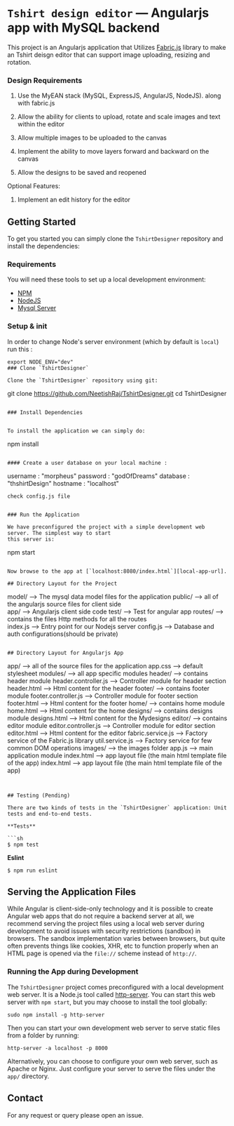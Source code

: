 # `Tshirt design editor` — Angularjs app with MySQL backend

This project is an Angularjs application that Utilizes [Fabric.js][fabric.js] library to make an Tshirt deisgn editor that can support image uploading, resizing and rotation.

### Design Requirements

1. Use the MyEAN stack (MySQL, ExpressJS, AngularJS, NodeJS).  along with fabric.js

2. Allow the ability for clients to upload, rotate and scale images and text within the editor

3. Allow multiple images to be uploaded to the canvas

4. Implement the ability to move layers forward and backward on the canvas

5. Allow the designs to be saved and reopened

Optional Features:

1. Implement an edit history for the editor


## Getting Started

To get you started you can simply clone the `TshirtDesigner` repository and install the dependencies:

### Requirements

You will need these tools to set up a local development environment:

* [NPM](https://www.npmjs.com/)
* [NodeJS](https://nodejs.org/)
* [Mysql Server](https://www.mysql.com/)

### Setup & init

In order to change Node's server environment (which by default is `local`) run this :
```
export NODE_ENV="dev"
### Clone `TshirtDesigner`

Clone the `TshirtDesigner` repository using git:

```
git clone https://github.com/NeetishRaj/TshirtDesigner.git
cd TshirtDesigner
```

### Install Dependencies


To install the application we can simply do:

```
npm install
```

#### Create a user database on your local machine :

```
username : "morpheus"
password : "godOfDreams"
database : "thshirtDesign"
hostname : "localhost"
```
check config.js file


### Run the Application

We have preconfigured the project with a simple development web server. The simplest way to start
this server is:

```
npm start
```

Now browse to the app at [`localhost:8080/index.html`][local-app-url].

## Directory Layout for the Project

```
model/                --> The mysql data model files for the application
public/               --> all of the angularjs source files for client side     
  app/                   --> Angularjs client side code
  test/                  --> Test for angular app
routes/               --> contains the files Http methods for all the routes     
index.js              --> Entry point for our Nodejs server
config.js             --> Database and auth configurations(should be private)
```

## Directory Layout for Angularjs App

```
app/                 --> all of the source files for the application
  app.css               --> default stylesheet
  modules/              --> all app specific modules
    header/                    --> contains header module
      header.controller.js        --> Controller module for header section
      header.html                 --> Html content for the header
    footer/                    --> contains footer module
      footer.controller.js        --> Controller module for footer section
      footer.html                 --> Html content for the footer
    home/                      --> contains home module
      home.html                   --> Html content for the home
    designs/                   --> contains designs module
      designs.html                 --> Html content for the Mydesigns
    editor/                    --> contains editor module
      editor.controller.js        --> Controller module for editor section
      editor.html                 --> Html content for the editor
      fabric.service.js           --> Factory service of the Fabric.js library
      util.service.js             --> Factory service for few common DOM operations
  images/               --> the images folder
  app.js                --> main application module
  index.html            --> app layout file (the main html template file of the app)
  index.html            --> app layout file (the main html template file of the app)
```


## Testing (Pending)

There are two kinds of tests in the `TshirtDesigner` application: Unit tests and end-to-end tests.

**Tests**

```sh
$ npm test
```

**Eslint**

```
$ npm run eslint
```

## Serving the Application Files

While Angular is client-side-only technology and it is possible to create Angular web apps that
do not require a backend server at all, we recommend serving the project files using a local
web server during development to avoid issues with security restrictions (sandbox) in browsers. The
sandbox implementation varies between browsers, but quite often prevents things like cookies, XHR,
etc to function properly when an HTML page is opened via the `file://` scheme instead of `http://`.

### Running the App during Development

The `TshirtDesigner` project comes preconfigured with a local development web server. It is a Node.js
tool called [http-server][http-server]. You can start this web server with `npm start`, but you may
choose to install the tool globally:

```
sudo npm install -g http-server
```

Then you can start your own development web server to serve static files from a folder by running:

```
http-server -a localhost -p 8000
```

Alternatively, you can choose to configure your own web server, such as Apache or Nginx. Just
configure your server to serve the files under the `app/` directory.


## Contact

For any request or query please open an issue.

[angularjs]: https://angularjs.org/
[fabric.js]: http://fabricjs.com/
[git]: https://git-scm.com/
[http-server]: https://github.com/indexzero/http-server
[jasmine]: https://jasmine.github.io/
[jdk]: https://wikipedia.org/wiki/Java_Development_Kit
[jdk-download]: http://www.oracle.com/technetwork/java/javase/downloads
[karma]: https://karma-runner.github.io/
[local-app-url]: http://localhost:8080/
[node]: https://nodejs.org/
[npm]: https://www.npmjs.org/
[protractor]: http://www.protractortest.org/
[selenium]: http://docs.seleniumhq.org/
[travis]: https://travis-ci.org/
[travis-docs]: https://docs.travis-ci.com/user/getting-started
